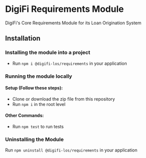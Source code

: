   # DigiFi Requirements Module
  DigiFi's Core Requirements Module for its Loan Origination System
  
  ## Installation

  ### Installing the module into a project

  * Run `npm i @digifi-los/requirements` in your application

  ### Running the module locally
  
  #### Setup (Follow these steps):
  * Clone or download the zip file from this repository
  * Run `npm i` in the root level

  #### Other Commands:
  * Run `npm test` to run tests
  
  ### Uninstalling the Module

  Run `npm uninstall @digifi-los/requirements` in your application